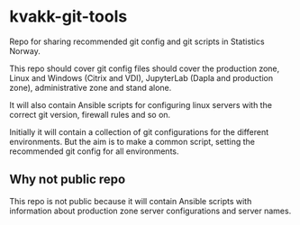# kvakk-git-tools
Repo for sharing recommended git config and git scripts in Statistics Norway.

This repo should cover git config files should cover the production zone, Linux
and Windows (Citrix and VDI), JupyterLab (Dapla and production zone),
administrative zone and stand alone.

It will also contain Ansible scripts for configuring linux servers with the
correct git version, firewall rules and so on.

Initially it will contain a collection of git configurations for the different
environments. But the aim is to make a common script, setting the recommended
git config for all environments.

## Why not public repo
This repo is not public because it will contain Ansible scripts with
information about production zone server configurations and server names.